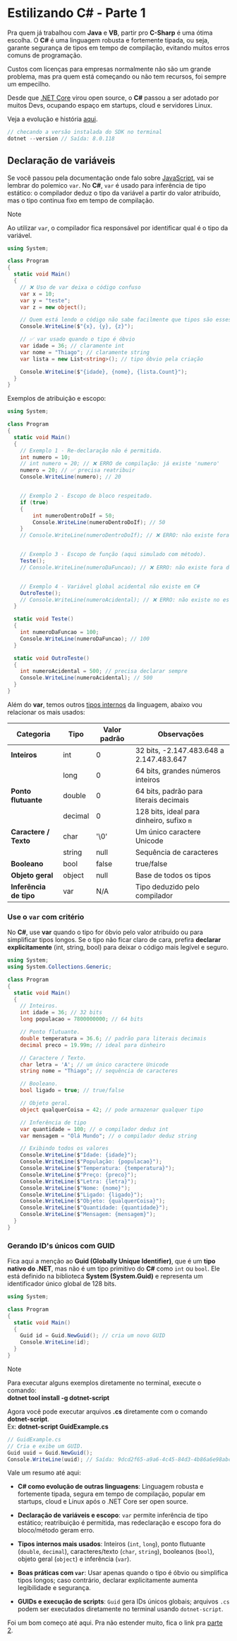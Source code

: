 # Estilizando C# - Parte 1

Pra quem já trabalhou com **Java** e **VB**, partir pro **C-Sharp** é uma ótima escolha. O **C#** é
uma linguagem robusta e fortemente tipada, ou seja, garante segurança de tipos em tempo de
compilação, evitando muitos erros comuns de programação.

Custos com licenças para empresas normalmente não são um grande problema, mas pra quem está
começando ou não tem recursos, foi sempre um empecilho.

Desde que [.NET Core](https://devblogs.microsoft.com/dotnet/net-core-is-open-source/) virou open
source, o **C#** passou a ser adotado por muitos Devs, ocupando espaço em startups, cloud e
servidores Linux.

Veja a evolução e história
[aqui](https://learn.microsoft.com/pt-br/dotnet/csharp/whats-new/csharp-version-history#c-version-10-1).

```csharp
// checando a versão instalada do SDK no terminal
dotnet --version // Saída: 8.0.118
```

## Declaração de variáveis

Se você passou pela documentação onde falo sobre [JavaScript](../js/estilizando-js-parte-1.md), vai
se lembrar do polemico `var`. No **C#**, `var` é usado para inferência de tipo estático: o
compilador deduz o tipo da variável a partir do valor atribuído, mas o tipo continua fixo em tempo
de compilação.

> [!NOTE]  
> Ao utilizar `var`, o compilador fica responsável por identificar qual é o tipo da variável.

```csharp
using System;

class Program
{
  static void Main()
  {
    // ❌ Uso de var deixa o código confuso
    var x = 10;
    var y = "teste";
    var z = new object();

    // Quem está lendo o código não sabe facilmente que tipos são esses.
    Console.WriteLine($"{x}, {y}, {z}");

    // ✅ var usado quando o tipo é óbvio
    var idade = 36; // claramente int
    var nome = "Thiago"; // claramente string
    var lista = new List<string>(); // tipo óbvio pela criação

    Console.WriteLine($"{idade}, {nome}, {lista.Count}");
  }
}
```

Exemplos de atribuição e escopo:

```csharp
using System;

class Program
{
  static void Main()
  {
    // Exemplo 1 - Re-declaração não é permitida.
    int numero = 10;
    // int numero = 20; // ❌ ERRO de compilação: já existe 'numero'
    numero = 20; // ✅ precisa reatribuir
    Console.WriteLine(numero); // 20


    // Exemplo 2 - Escopo de bloco respeitado.
    if (true)
    {
        int numeroDentroDoIf = 50;
        Console.WriteLine(numeroDentroDoIf); // 50
    }
    // Console.WriteLine(numeroDentroDoIf); // ❌ ERRO: não existe fora do bloco


    // Exemplo 3 - Escopo de função (aqui simulado com método).
    Teste();
    // Console.WriteLine(numeroDaFuncao); // ❌ ERRO: não existe fora do método


    // Exemplo 4 - Variável global acidental não existe em C#
    OutroTeste();
    // Console.WriteLine(numeroAcidental); // ❌ ERRO: não existe no escopo global
  }

  static void Teste()
  {
    int numeroDaFuncao = 100;
    Console.WriteLine(numeroDaFuncao); // 100
  }

  static void OutroTeste()
  {
    int numeroAcidental = 500; // precisa declarar sempre
    Console.WriteLine(numeroAcidental); // 500
  }
}
```

Além do **var**, temos outros
[tipos internos](https://learn.microsoft.com/pt-br/dotnet/csharp/language-reference/builtin-types/built-in-types)
da linguagem, abaixo vou relacionar os mais usados:

| Categoria              | Tipo    | Valor padrão | Observações                               |
| ---------------------- | ------- | ------------ | ----------------------------------------- |
| **Inteiros**           | int     | 0            | 32 bits, -2.147.483.648 a 2.147.483.647   |
|                        | long    | 0            | 64 bits, grandes números inteiros         |
| **Ponto flutuante**    | double  | 0            | 64 bits, padrão para literais decimais    |
|                        | decimal | 0            | 128 bits, ideal para dinheiro, sufixo `m` |
| **Caractere / Texto**  | char    | '\0'         | Um único caractere Unicode                |
|                        | string  | null         | Sequência de caracteres                   |
| **Booleano**           | bool    | false        | true/false                                |
| **Objeto geral**       | object  | null         | Base de todos os tipos                    |
| **Inferência de tipo** | var     | N/A          | Tipo deduzido pelo compilador             |

### Use o `var` com critério

No **C#**, use **var** quando o tipo for óbvio pelo valor atribuído ou para simplificar tipos
longos. Se o tipo não ficar claro de cara, prefira **declarar explicitamente** (int, string, bool)
para deixar o código mais legível e seguro.

```csharp
using System;
using System.Collections.Generic;

class Program
{
  static void Main()
  {
    // Inteiros.
    int idade = 36; // 32 bits
    long populacao = 7800000000; // 64 bits

    // Ponto flutuante.
    double temperatura = 36.6; // padrão para literais decimais
    decimal preco = 19.99m; // ideal para dinheiro

    // Caractere / Texto.
    char letra = 'A'; // um único caractere Unicode
    string nome = "Thiago"; // sequência de caracteres

    // Booleano.
    bool ligado = true; // true/false

    // Objeto geral.
    object qualquerCoisa = 42; // pode armazenar qualquer tipo

    // Inferência de tipo
    var quantidade = 100; // o compilador deduz int
    var mensagem = "Olá Mundo"; // o compilador deduz string

    // Exibindo todos os valores
    Console.WriteLine($"Idade: {idade}");
    Console.WriteLine($"População: {populacao}");
    Console.WriteLine($"Temperatura: {temperatura}");
    Console.WriteLine($"Preço: {preco}");
    Console.WriteLine($"Letra: {letra}");
    Console.WriteLine($"Nome: {nome}");
    Console.WriteLine($"Ligado: {ligado}");
    Console.WriteLine($"Objeto: {qualquerCoisa}");
    Console.WriteLine($"Quantidade: {quantidade}");
    Console.WriteLine($"Mensagem: {mensagem}");
  }
}
```

### Gerando ID's únicos com GUID

Fica aqui a menção ao **Guid (Globally Unique Identifier)**, que é um **tipo nativo do .NET**, mas
não é um tipo primitivo do **C#** como `int` ou `bool`. Ele está definido na biblioteca **System
(System.Guid)** e representa um identificador único global de 128 bits.

```csharp
using System;

class Program
{
  static void Main()
  {
    Guid id = Guid.NewGuid(); // cria um novo GUID
    Console.WriteLine(id);
  }
}
```

> [!NOTE]  
> Para executar alguns exemplos diretamente no terminal, execute o comando:  
> **dotnet tool install -g dotnet-script**
>
> Agora você pode executar arquivos **.cs** diretamente com o comando **dotnet-script**.  
> Ex: **dotnet-script GuidExample.cs**

```csharp
// GuidExample.cs
// Cria e exibe um GUID.
Guid uuid = Guid.NewGuid();
Console.WriteLine(uuid); // Saída: 9dcd2f65-a9a6-4c45-84d3-4b86a6e98abc
```

Vale um resumo até aqui:

- **C# como evolução de outras linguagens**: Linguagem robusta e fortemente tipada, segura em tempo
  de compilação, popular em startups, cloud e Linux após o .NET Core ser open source.

- **Declaração de variáveis e escopo**: `var` permite inferência de tipo estático; reatribuição é
  permitida, mas redeclaração e escopo fora do bloco/método geram erro.

- **Tipos internos mais usados**: Inteiros (`int`, `long`), ponto flutuante (`double`, `decimal`),
  caracteres/texto (`char`, `string`), booleanos (`bool`), objeto geral (`object`) e inferência
  (`var`).

- **Boas práticas com `var`**: Usar apenas quando o tipo é óbvio ou simplifica tipos longos; caso
  contrário, declarar explicitamente aumenta legibilidade e segurança.

- **GUIDs e execução de scripts**: `Guid` gera IDs únicos globais; arquivos `.cs` podem ser
  executados diretamente no terminal usando `dotnet-script`.

Foi um bom começo até aqui. Pra não estender muito, fica o link pra
[parte 2](estilizando-csharp-parte-2.md).
